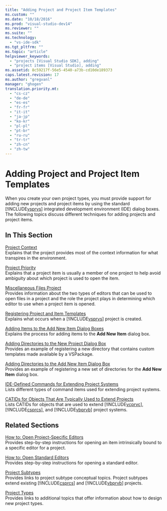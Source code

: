 ```yaml
---
title: "Adding Project and Project Item Templates"
ms.custom: ""
ms.date: "10/18/2016"
ms.prod: "visual-studio-dev14"
ms.reviewer: ""
ms.suite: ""
ms.technology: 
  - "vs-ide-sdk"
ms.tgt_pltfrm: ""
ms.topic: "article"
helpviewer_keywords: 
  - "projects [Visual Studio SDK], adding"
  - "project items [Visual Studio], adding"
ms.assetid: 8c59217f-56e5-4540-a73b-cd10de189373
caps.latest.revision: 17
ms.author: "gregvanl"
manager: "ghogen"
translation.priority.mt: 
  - "cs-cz"
  - "de-de"
  - "es-es"
  - "fr-fr"
  - "it-it"
  - "ja-jp"
  - "ko-kr"
  - "pl-pl"
  - "pt-br"
  - "ru-ru"
  - "tr-tr"
  - "zh-cn"
  - "zh-tw"
---
```

# Adding Project and Project Item Templates
When you create your own project types, you must provide support for adding new projects and project items by using the standard [!INCLUDE[vsprvs](../codequality/includes/vsprvs_md.md)] integrated development environment (IDE) dialog boxes. The following topics discuss different techniques for adding projects and project items.  
  
## In This Section  
 [Project Context](../extensibility/project-context.md)  
 Explains that the project provides most of the context information for what transpires in the environment.  
  
 [Project Priority](../extensibility/project-priority.md)  
 Explains that a project item is usually a member of one project to help avoid ambiguity about which project is used to open the item.  
  
 [Miscellaneous Files Project](../extensibility/miscellaneous-files-project.md)  
 Provides information about the two types of editors that can be used to open files in a project and the role the project plays in determining which editor to use when a project item is opened.  
  
 [Registering Project and Item Templates](../extensibility/registering-project-and-item-templates.md)  
 Explains what occurs when a [!INCLUDE[vsprvs](../codequality/includes/vsprvs_md.md)] project is created.  
  
 [Adding Items to the Add New Item Dialog Boxes](../extensibility/adding-items-to-the-add-new-item-dialog-boxes.md)  
 Explains the process for adding items to the **Add New Item** dialog box.  
  
 [Adding Directories to the New Project Dialog Box](../extensibility/adding-directories-to-the-new-project-dialog-box.md)  
 Provides an example of registering a new directory that contains custom templates made available by a VSPackage.  
  
 [Adding Directories to the Add New Item Dialog Box](../extensibility/adding-directories-to-the-add-new-item-dialog-box.md)  
 Provides an example of registering a new set of directories for the **Add New Item** dialog box.  
  
 [IDE-Defined Commands for Extending Project Systems](../extensibility/ide-defined-commands-for-extending-project-systems.md)  
 Lists different types of command items used for extending project systems.  
  
 [CATIDs for Objects That Are Typically Used to Extend Projects](../extensibility/catids-for-objects-that-are-typically-used-to-extend-projects.md)  
 Lists CATIDs for objects that are used to extend [!INCLUDE[vcprvc](../codequality/includes/vcprvc_md.md)], [!INCLUDE[csprcs](../datatools/includes/csprcs_md.md)], and [!INCLUDE[vbprvb](../codequality/includes/vbprvb_md.md)] project systems.  
  
## Related Sections  
 [How to: Open Project-Specific Editors](../extensibility/how-to--open-project-specific-editors.md)  
 Provides step-by-step instructions for opening an item intrinsically bound to a specific editor for a project.  
  
 [How to: Open Standard Editors](../extensibility/how-to--open-standard-editors.md)  
 Provides step-by-step instructions for opening a standard editor.  
  
 [Project Subtypes](../extensibility/project-subtypes.md)  
 Provides links to project subtype conceptual topics. Project subtypes extend existing [!INCLUDE[csprcs](../datatools/includes/csprcs_md.md)] and [!INCLUDE[vbprvb](../codequality/includes/vbprvb_md.md)] projects.  
  
 [Project Types](../extensibility/project-types.md)  
 Provides links to additional topics that offer information about how to design new project types.